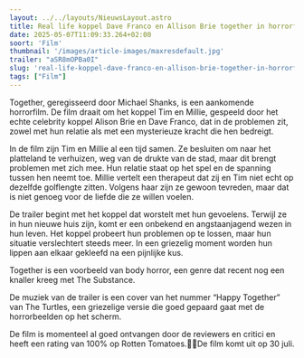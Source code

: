 ```yaml
---
layout: ../../layouts/NieuwsLayout.astro
title: Real life koppel Dave Franco en Allison Brie together in horrorfilm Together
date: 2025-05-07T11:09:33.264+02:00
soort: 'Film'
thumbnail: '/images/article-images/maxresdefault.jpg'
trailer: "aSR8mOPBa0I"
slug: 'real-life-koppel-dave-franco-en-allison-brie-together-in-horrorfilm-together'
tags: ["Film"]
---
```


Together, geregisseerd door Michael Shanks, is een aankomende horrorfilm. De
film draait om het koppel Tim en Millie, gespeeld door het echte celebrity
koppel Alison Brie en Dave Franco, dat in de problemen zit, zowel met hun
relatie als met een mysterieuze kracht die hen bedreigt.

In de film zijn Tim en Millie al een tijd samen. Ze besluiten om naar het
platteland te verhuizen, weg van de drukte van de stad, maar dit brengt
problemen met zich mee. Hun relatie staat op het spel en de spanning tussen hen
neemt toe. Millie vertelt een therapeut dat zij en Tim niet echt op dezelfde
golflengte zitten. Volgens haar zijn ze gewoon tevreden, maar dat is niet genoeg
voor de liefde die ze willen voelen.

De trailer begint met het koppel dat worstelt met hun gevoelens. Terwijl ze in
hun nieuwe huis zijn, komt er een onbekend en angstaanjagend wezen in hun leven.
Het koppel probeert hun problemen op te lossen, maar hun situatie verslechtert
steeds meer. In een griezelig moment worden hun lippen aan elkaar gekleefd na
een pijnlijke kus.

Together is een voorbeeld van body horror, een genre dat recent nog een knaller
kreeg met The Substance.

De muziek van de trailer is een cover van het nummer “Happy Together” van The
Turtles, een griezelige versie die goed gepaard gaat met de horrorbeelden op het
scherm.

De film is momenteel al goed ontvangen door de reviewers en critici en heeft een
rating van 100% op Rotten Tomatoes.De film komt uit op 30 juli.